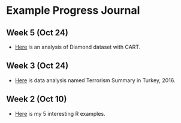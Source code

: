 # Example Progress Journal

## Week 5 (Oct 24)

+ [Here](files/week5.html) is an analysis of Diamond dataset with CART.

## Week 3 (Oct 24)

+ [Here](files/hw2.html) is data analysis named Terrorism Summary in Turkey, 2016.

## Week 2 (Oct 10)

+ [Here](files/Rornekler.html) is my 5 interesting R examples. 
